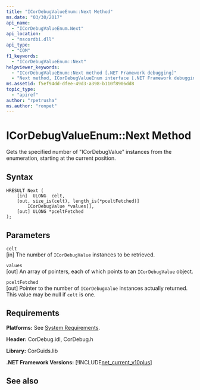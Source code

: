 ```yaml
---
title: "ICorDebugValueEnum::Next Method"
ms.date: "03/30/2017"
api_name: 
  - "ICorDebugValueEnum.Next"
api_location: 
  - "mscordbi.dll"
api_type: 
  - "COM"
f1_keywords: 
  - "ICorDebugValueEnum::Next"
helpviewer_keywords: 
  - "ICorDebugValueEnum::Next method [.NET Framework debugging]"
  - "Next method, ICorDebugValueEnum interface [.NET Framework debugging]"
ms.assetid: f5ef94dd-dfee-49d3-a398-b110f8906dd8
topic_type: 
  - "apiref"
author: "rpetrusha"
ms.author: "ronpet"
---
```

# ICorDebugValueEnum::Next Method
Gets the specified number of "ICorDebugValue" instances from the enumeration, starting at the current position.  
  
## Syntax  
  
```  
HRESULT Next (  
    [in]  ULONG  celt,  
    [out, size_is(celt), length_is(*pceltFetched)]  
        ICorDebugValue *values[],  
    [out] ULONG *pceltFetched  
);  
```  
  
## Parameters  
 `celt`  
 [in] The number of `ICorDebugValue` instances to be retrieved.  
  
 `values`  
 [out] An array of pointers, each of which points to an `ICorDebugValue` object.  
  
 `pceltFetched`  
 [out] Pointer to the number of `ICorDebugValue` instances actually returned. This value may be null if `celt` is one.  
  
## Requirements  
 **Platforms:** See [System Requirements](../../../../docs/framework/get-started/system-requirements.md).  
  
 **Header:** CorDebug.idl, CorDebug.h  
  
 **Library:** CorGuids.lib  
  
 **.NET Framework Versions:** [!INCLUDE[net_current_v10plus](../../../../includes/net-current-v10plus-md.md)]  
  
## See also



